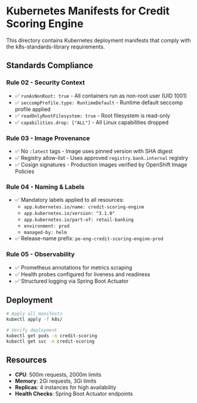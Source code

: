 # Kubernetes Manifests for Credit Scoring Engine

This directory contains Kubernetes deployment manifests that comply with the k8s-standards-library requirements.

## Standards Compliance

### Rule 02 - Security Context
- ✅ `runAsNonRoot: true` - All containers run as non-root user (UID 1001)
- ✅ `seccompProfile.type: RuntimeDefault` - Runtime default seccomp profile applied
- ✅ `readOnlyRootFilesystem: true` - Root filesystem is read-only
- ✅ `capabilities.drop: ["ALL"]` - All Linux capabilities dropped

### Rule 03 - Image Provenance
- ✅ No `:latest` tags - Image uses pinned version with SHA digest
- ✅ Registry allow-list - Uses approved `registry.bank.internal` registry
- ✅ Cosign signatures - Production images verified by OpenShift Image Policies

### Rule 04 - Naming & Labels
- ✅ Mandatory labels applied to all resources:
  - `app.kubernetes.io/name: credit-scoring-engine`
  - `app.kubernetes.io/version: "3.1.0"`
  - `app.kubernetes.io/part-of: retail-banking`
  - `environment: prod`
  - `managed-by: helm`
- ✅ Release-name prefix: `pe-eng-credit-scoring-engine-prod`

### Rule 05 - Observability
- ✅ Prometheus annotations for metrics scraping
- ✅ Health probes configured for liveness and readiness
- ✅ Structured logging via Spring Boot Actuator

## Deployment

```bash
# Apply all manifests
kubectl apply -f k8s/

# Verify deployment
kubectl get pods -n credit-scoring
kubectl get svc -n credit-scoring
```

## Resources

- **CPU**: 500m requests, 2000m limits
- **Memory**: 2Gi requests, 3Gi limits
- **Replicas**: 4 instances for high availability
- **Health Checks**: Spring Boot Actuator endpoints
